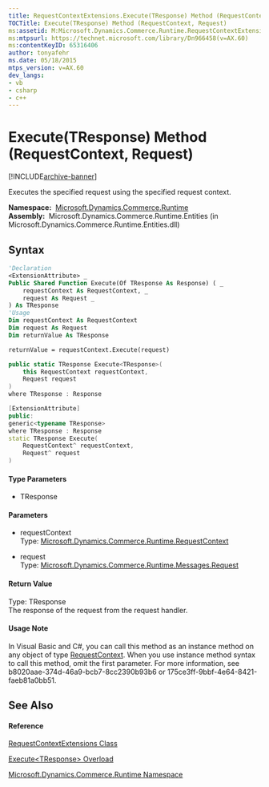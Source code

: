 ```yaml
---
title: RequestContextExtensions.Execute(TResponse) Method (RequestContext, Request) (Microsoft.Dynamics.Commerce.Runtime)
TOCTitle: Execute(TResponse) Method (RequestContext, Request)
ms:assetid: M:Microsoft.Dynamics.Commerce.Runtime.RequestContextExtensions.Execute``1(Microsoft.Dynamics.Commerce.Runtime.RequestContext,Microsoft.Dynamics.Commerce.Runtime.Messages.Request)
ms:mtpsurl: https://technet.microsoft.com/library/Dn966458(v=AX.60)
ms:contentKeyID: 65316406
author: tonyafehr
ms.date: 05/18/2015
mtps_version: v=AX.60
dev_langs:
- vb
- csharp
- c++
---
```


# Execute(TResponse) Method (RequestContext, Request)


[!INCLUDE[archive-banner](includes/archive-banner.md)]

Executes the specified request using the specified request context.

**Namespace:**  [Microsoft.Dynamics.Commerce.Runtime](microsoft-dynamics-commerce-runtime-namespace.md)  
**Assembly:**  Microsoft.Dynamics.Commerce.Runtime.Entities (in Microsoft.Dynamics.Commerce.Runtime.Entities.dll)

## Syntax

``` vb
'Declaration
<ExtensionAttribute> _
Public Shared Function Execute(Of TResponse As Response) ( _
    requestContext As RequestContext, _
    request As Request _
) As TResponse
'Usage
Dim requestContext As RequestContext
Dim request As Request
Dim returnValue As TResponse

returnValue = requestContext.Execute(request)
```

``` csharp
public static TResponse Execute<TResponse>(
    this RequestContext requestContext,
    Request request
)
where TResponse : Response
```

``` c++
[ExtensionAttribute]
public:
generic<typename TResponse>
where TResponse : Response
static TResponse Execute(
    RequestContext^ requestContext, 
    Request^ request
)
```

#### Type Parameters

  - TResponse

#### Parameters

  - requestContext  
    Type: [Microsoft.Dynamics.Commerce.Runtime.RequestContext](requestcontext-class-microsoft-dynamics-commerce-runtime.md)  

<!-- end list -->

  - request  
    Type: [Microsoft.Dynamics.Commerce.Runtime.Messages.Request](request-class-microsoft-dynamics-commerce-runtime-messages.md)  

#### Return Value

Type: TResponse  
The response of the request from the request handler.  

#### Usage Note

In Visual Basic and C\#, you can call this method as an instance method on any object of type [RequestContext](requestcontext-class-microsoft-dynamics-commerce-runtime.md). When you use instance method syntax to call this method, omit the first parameter. For more information, see b8020aae-374d-46a9-bcb7-8cc2390b93b6 or 175ce3ff-9bbf-4e64-8421-faeb81a0bb51.

## See Also

#### Reference

[RequestContextExtensions Class](requestcontextextensions-class-microsoft-dynamics-commerce-runtime.md)

[Execute\<TResponse\> Overload](requestcontextextensions-execute-tresponse-method-microsoft-dynamics-commerce-runtime.md)

[Microsoft.Dynamics.Commerce.Runtime Namespace](microsoft-dynamics-commerce-runtime-namespace.md)

